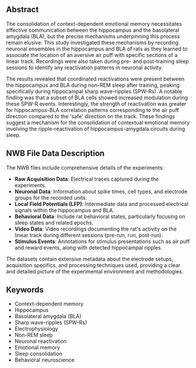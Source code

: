 ## Abstract

The consolidation of context-dependent emotional memory necessitates effective communication between the hippocampus and the basolateral amygdala (BLA), but the precise mechanisms underpinning this process remain elusive. This study investigated these mechanisms by recording neuronal ensembles in the hippocampus and BLA of rats as they learned to associate the location of an aversive air puff with specific sections of a linear track. Recordings were also taken during pre- and post-training sleep sessions to identify any reactivation patterns in neuronal activity.

The results revealed that coordinated reactivations were present between the hippocampus and BLA during non-REM sleep after training, peaking specifically during hippocampal sharp wave-ripples (SPW-Rs). A notable finding was that a subset of BLA cells showed increased modulation during these SPW-R events. Interestingly, the strength of reactivation was greater for hippocampus-BLA correlation patterns corresponding to the air puff direction compared to the 'safe' direction on the track. These findings suggest a mechanism for the consolidation of contextual emotional memory involving the ripple-reactivation of hippocampus-amygdala circuits during sleep.

## NWB File Data Description

The NWB files include comprehensive details of the experiments:
- **Raw Acquisition Data**: Electrical traces captured during the experiments.
- **Neuronal Data**: Information about spike times, cell types, and electrode groups for the recorded units.
- **Local Field Potentials (LFP)**: Intermediate data and processed electrical signals within the hippocampus and BLA.
- **Behavioral Data**: Include rat behavioral states, particularly focusing on sleep states and related epochs.
- **Video Data**: Video recordings documenting the rat's activity on the linear track during different sessions (pre-run, run, post-run).
- **Stimulus Events**: Annotations for stimulus presentations such as air puff and reward events, along with detected hippocampal ripples.

The datasets contain extensive metadata about the electrode setups, acquisition specifics, and processing techniques used, providing a clear and detailed picture of the experimental environment and methodologies.

## Keywords

- Context-dependent memory
- Hippocampus
- Basolateral amygdala (BLA)
- Sharp wave-ripples (SPW-Rs)
- Electrophysiology
- Non-REM sleep
- Neuronal reactivation
- Emotional memory
- Sleep consolidation
- Behavioral neuroscience